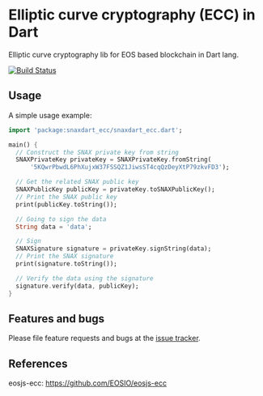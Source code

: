 # Elliptic curve cryptography (ECC) in Dart

Elliptic curve cryptography lib for EOS based blockchain in Dart lang.

[![Build Status](https://travis-ci.org/bcrumbs/snaxdart_ecc.svg?branch=master)](https://travis-ci.org/bcrumbs/snaxdart_ecc)

## Usage

A simple usage example:

```dart
import 'package:snaxdart_ecc/snaxdart_ecc.dart';

main() {
  // Construct the SNAX private key from string
  SNAXPrivateKey privateKey = SNAXPrivateKey.fromString(
      '5KQwrPbwdL6PhXujxW37FSSQZ1JiwsST4cqQzDeyXtP79zkvFD3');

  // Get the related SNAX public key
  SNAXPublicKey publicKey = privateKey.toSNAXPublicKey();
  // Print the SNAX public key
  print(publicKey.toString());

  // Going to sign the data
  String data = 'data';

  // Sign
  SNAXSignature signature = privateKey.signString(data);
  // Print the SNAX signature
  print(signature.toString());

  // Verify the data using the signature
  signature.verify(data, publicKey);
}
```

## Features and bugs

Please file feature requests and bugs at the [issue tracker][tracker].

## References

eosjs-ecc: https://github.com/EOSIO/eosjs-ecc

[tracker]: https://github.com/primes-network/snaxdart_ecc/issues
